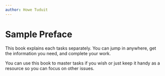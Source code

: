 ```yaml
---
author: Howe Tuduit
---
```


# Sample Preface

This book explains each tasks separately. You can jump in anywhere, get the information you need, and complete your work.

You can use this book to master tasks if you wish or just keep it handy as a resource so you can focus on other issues.

